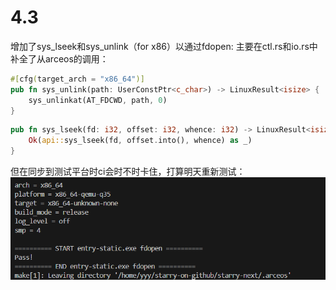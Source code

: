 # 4.3

增加了sys_lseek和sys_unlink（for x86）以通过fdopen:
主要在ctl.rs和io.rs中补全了从arceos的调用：
```rust
#[cfg(target_arch = "x86_64")]
pub fn sys_unlink(path: UserConstPtr<c_char>) -> LinuxResult<isize> {
    sys_unlinkat(AT_FDCWD, path, 0)
}
```
```rust
pub fn sys_lseek(fd: i32, offset: i32, whence: i32) -> LinuxResult<isize> {
    Ok(api::sys_lseek(fd, offset.into(), whence) as _)
}
```
但在同步到测试平台时ci会时不时卡住，打算明天重新测试：
![](../../asserts/day403-1.png ':class=myImageClass')
